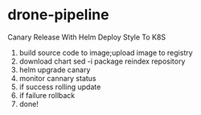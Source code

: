 # drone-pipeline
Canary Release With Helm Deploy Style To K8S

1. build source code to image;upload image to registry
2. download chart sed -i package reindex repository
3. helm upgrade canary
4. monitor cannary status
5. if success
  rolling update
6. if failure
  rollback
7. done!
